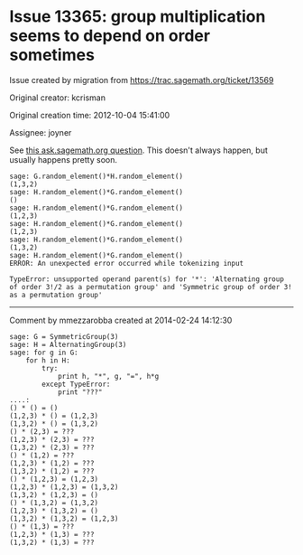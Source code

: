 # Issue 13365: group multiplication seems to depend on order sometimes

Issue created by migration from https://trac.sagemath.org/ticket/13569

Original creator: kcrisman

Original creation time: 2012-10-04 15:41:00

Assignee: joyner

See [this ask.sagemath.org question](http://ask.sagemath.org/question/1836/order-of-elements-in-group-multiplication).  This doesn't always happen, but usually happens pretty soon.


```
sage: G.random_element()*H.random_element()
(1,3,2)
sage: H.random_element()*G.random_element()
()
sage: H.random_element()*G.random_element()
(1,2,3)
sage: H.random_element()*G.random_element()
(1,2,3)
sage: H.random_element()*G.random_element()
(1,3,2)
sage: H.random_element()*G.random_element()
ERROR: An unexpected error occurred while tokenizing input

TypeError: unsupported operand parent(s) for '*': 'Alternating group of order 3!/2 as a permutation group' and 'Symmetric group of order 3! as a permutation group'
```



---

Comment by mmezzarobba created at 2014-02-24 14:12:30


```
sage: G = SymmetricGroup(3)
sage: H = AlternatingGroup(3)
sage: for g in G:
    for h in H:
        try:
            print h, "*", g, "=", h*g
        except TypeError:
            print "???"
....:             
() * () = ()
(1,2,3) * () = (1,2,3)
(1,3,2) * () = (1,3,2)
() * (2,3) = ???
(1,2,3) * (2,3) = ???
(1,3,2) * (2,3) = ???
() * (1,2) = ???
(1,2,3) * (1,2) = ???
(1,3,2) * (1,2) = ???
() * (1,2,3) = (1,2,3)
(1,2,3) * (1,2,3) = (1,3,2)
(1,3,2) * (1,2,3) = ()
() * (1,3,2) = (1,3,2)
(1,2,3) * (1,3,2) = ()
(1,3,2) * (1,3,2) = (1,2,3)
() * (1,3) = ???
(1,2,3) * (1,3) = ???
(1,3,2) * (1,3) = ???
```

